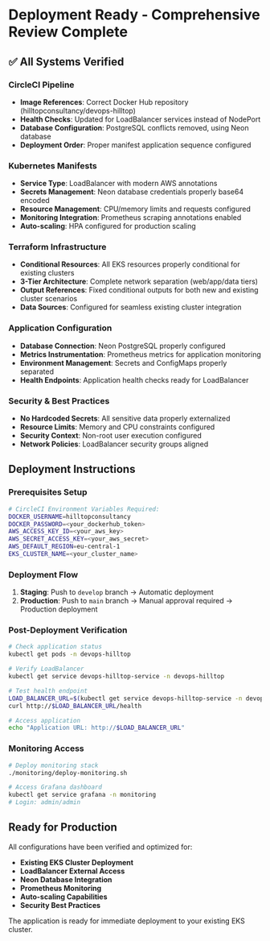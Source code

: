 # Deployment Ready - Comprehensive Review Complete

## ✅ All Systems Verified

### CircleCI Pipeline
- **Image References**: Correct Docker Hub repository (hilltopconsultancy/devops-hilltop)
- **Health Checks**: Updated for LoadBalancer services instead of NodePort
- **Database Configuration**: PostgreSQL conflicts removed, using Neon database
- **Deployment Order**: Proper manifest application sequence configured

### Kubernetes Manifests
- **Service Type**: LoadBalancer with modern AWS annotations
- **Secrets Management**: Neon database credentials properly base64 encoded
- **Resource Management**: CPU/memory limits and requests configured
- **Monitoring Integration**: Prometheus scraping annotations enabled
- **Auto-scaling**: HPA configured for production scaling

### Terraform Infrastructure
- **Conditional Resources**: All EKS resources properly conditional for existing clusters
- **3-Tier Architecture**: Complete network separation (web/app/data tiers)
- **Output References**: Fixed conditional outputs for both new and existing cluster scenarios
- **Data Sources**: Configured for seamless existing cluster integration

### Application Configuration
- **Database Connection**: Neon PostgreSQL properly configured
- **Metrics Instrumentation**: Prometheus metrics for application monitoring
- **Environment Management**: Secrets and ConfigMaps properly separated
- **Health Endpoints**: Application health checks ready for LoadBalancer

### Security & Best Practices
- **No Hardcoded Secrets**: All sensitive data properly externalized
- **Resource Limits**: Memory and CPU constraints configured
- **Security Context**: Non-root user execution configured
- **Network Policies**: LoadBalancer security groups aligned

## Deployment Instructions

### Prerequisites Setup
```bash
# CircleCI Environment Variables Required:
DOCKER_USERNAME=hilltopconsultancy
DOCKER_PASSWORD=<your_dockerhub_token>
AWS_ACCESS_KEY_ID=<your_aws_key>
AWS_SECRET_ACCESS_KEY=<your_aws_secret>
AWS_DEFAULT_REGION=eu-central-1
EKS_CLUSTER_NAME=<your_cluster_name>
```

### Deployment Flow
1. **Staging**: Push to `develop` branch → Automatic deployment
2. **Production**: Push to `main` branch → Manual approval required → Production deployment

### Post-Deployment Verification
```bash
# Check application status
kubectl get pods -n devops-hilltop

# Verify LoadBalancer
kubectl get service devops-hilltop-service -n devops-hilltop

# Test health endpoint
LOAD_BALANCER_URL=$(kubectl get service devops-hilltop-service -n devops-hilltop -o jsonpath='{.status.loadBalancer.ingress[0].hostname}')
curl http://$LOAD_BALANCER_URL/health

# Access application
echo "Application URL: http://$LOAD_BALANCER_URL"
```

### Monitoring Access
```bash
# Deploy monitoring stack
./monitoring/deploy-monitoring.sh

# Access Grafana dashboard
kubectl get service grafana -n monitoring
# Login: admin/admin
```

## Ready for Production

All configurations have been verified and optimized for:
- **Existing EKS Cluster Deployment**
- **LoadBalancer External Access**
- **Neon Database Integration**
- **Prometheus Monitoring**
- **Auto-scaling Capabilities**
- **Security Best Practices**

The application is ready for immediate deployment to your existing EKS cluster.